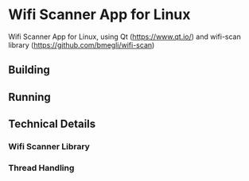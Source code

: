 # Wifi Scanner App for Linux
Wifi Scanner App for Linux, using Qt (https://www.qt.io/) and wifi-scan library (https://github.com/bmegli/wifi-scan)

## Building

## Running

## Technical Details

### Wifi Scanner Library

### Thread Handling

